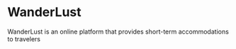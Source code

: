 ﻿# WanderLust
WanderLust is an online platform that provides short-term accommodations to travelers 
